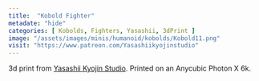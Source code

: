 ```yaml
---
title:  "Kobold Fighter"
metadate: "hide"
categories: [ Kobolds, Fighters, Yasashii, 3dPrint ]
image: "/assets/images/minis/humanoid/kobolds/Kobold11.png"
visit: "https://www.patreon.com/Yasashiikyojinstudio"
---
```

3d print from [Yasashii Kyojin Studio](https://www.patreon.com/Yasashiikyojinstudio). 
Printed on an Anycubic Photon X 6k.